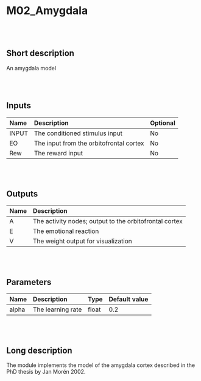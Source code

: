 # M02_Amygdala


<br><br>
## Short description

An amygdala model

<br><br>

## Inputs

|Name|Description|Optional|
|:----|:-----------|:-------|
|INPUT|The conditioned stimulus input|No|
|EO|The input from the orbitofrontal cortex|No|
|Rew|The reward input|No|

<br><br>

## Outputs

|Name|Description|
|:----|:-----------|
|A|The activity nodes; output to the orbitofrontal cortex|
|E|The emotional reaction|
|V|The weight output for visualization|

<br><br>

## Parameters

|Name|Description|Type|Default value|
|:----|:-----------|:----|:-------------|
|alpha|The learning rate|float|0.2|

<br><br>
## Long description
The module implements the model of the amygdala cortex described in the PhD thesis by Jan Morén 2002.